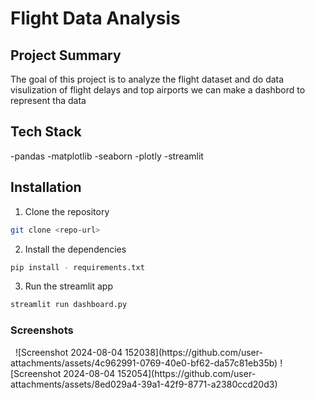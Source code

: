 # Flight Data Analysis

## Project Summary
The goal of this project is to analyze the flight dataset and do data visulization of flight delays and top airports we can make a dashbord to represent tha data 

## Tech Stack
-pandas
-matplotlib
-seaborn
-plotly
-streamlit

## Installation
1. Clone the repository
```bash
git clone <repo-url>
```

2. Install the dependencies
```bash
pip install - requirements.txt
```

3. Run the streamlit app
```bash
streamlit run dashboard.py
```

### Screenshots
<img scr="C:\Users\aayus\OneDrive\Pictures\Screenshots\Screenshot 2024-08-04 152038.png">
<img scr="C:\Users\aayus\OneDrive\Pictures\Screenshots\Screenshot 2024-08-04 152054.png">
![Screenshot 2024-08-04 152038](https://github.com/user-attachments/assets/4c962991-0769-40e0-bf62-da57c81eb35b)
![Screenshot 2024-08-04 152054](https://github.com/user-attachments/assets/8ed029a4-39a1-42f9-8771-a2380ccd20d3)



